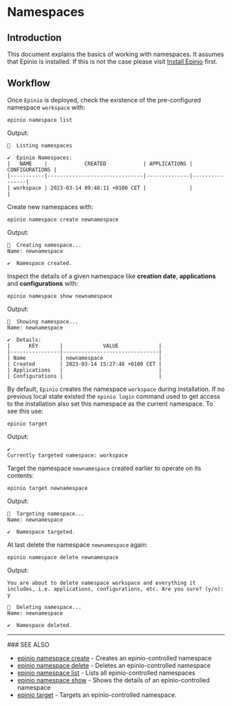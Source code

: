 # Namespaces
## Introduction
This document explains the basics of working with namespaces. It assumes that Epinio is installed. If this is not the case please visit [Install Epinio](docs/installation/install_epinio.md) first.


## Workflow
Once `Epinio` is deployed, check the existence of the pre-configured namespace `workspace` with:

```
epinio namespace list
```
Output:

```
🚢  Listing namespaces

✔️  Epinio Namespaces:
|   NAME    |            CREATED            | APPLICATIONS | CONFIGURATIONS |
|-----------|-------------------------------|--------------|----------------|
| workspace | 2023-03-14 09:48:11 +0100 CET |              |                |
```

Create new namespaces with: 
```
epinio namespace create newnamespace
```
Output:
```
🚢  Creating namespace...
Name: newnamespace

✔️  Namespace created.
```

Inspect the details of a given namespace like **creation date**, **applications** and **configurations** with:
```
epinio namespace show newnamespace
```

Output:
```
🚢  Showing namespace...
Name: newnamespace

✔️  Details:
|      KEY       |             VALUE             |
|----------------|-------------------------------|
| Name           | newnamespace                  |
| Created        | 2023-03-14 15:27:48 +0100 CET |
| Applications   |                               |
| Configurations |                               |
```

By default, `Epinio` creates the namespace `workspace` during installation. If no previous local state existed the `epinio login` command used to get access to the installation also set this namespace as the current namespace. To see this use:

```
epinio target
```

Output:
``` 
✔️  
Currently targeted namespace: workspace
```

Target the namespace `newnamespace` created earlier to operate on its contents:

```
epinio target newnamespace
```

Output:
```
🚢  Targeting namespace...
Name: newnamespace

✔️  Namespace targeted.
```

At last delete the namespace `newnamespace` again:

```
epinio namespace delete newnamespace  
```

Output:
```
You are about to delete namespace workspace and everything it includes, i.e. applications, configurations, etc. Are you sure? (y/n): y

🚢  Deleting namespace...
Name: newnamespace

✔️  Namespace deleted.
```
---

<head>
  <link rel="canonical" href="https://docs.epinio.io/tutorials/namespace-tutorial"/>
</head>
### SEE ALSO

* [epinio namespace create](references/commands/cli/namespace/epinio_namespace_create.md)    - Creates an epinio-controlled namespace
* [epinio namespace delete](references/commands/cli/namespace/epinio_namespace_delete.md)    - Deletes an epinio-controlled namespace
* [epinio namespace list](references/commands/cli/namespace/epinio_namespace_list.md)    - Lists all epinio-controlled namespaces
* [epinio namespace show](references/commands/cli/namespace/epinio_namespace_show.md)    - Shows the details of an epinio-controlled namespace
* [epinio target](references/commands/cli/epinio_target.md)  - Targets an epinio-controlled namespace.

